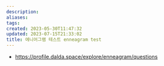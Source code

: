 ```yaml
---
description:
aliases: 
tags: 
created: 2023-05-30T11:47:32
updated: 2023-07-15T21:33:02
title: 에니어그램 테스트 enneagram test
---
```

- https://profile.dalda.space/explore/enneagram/questions
